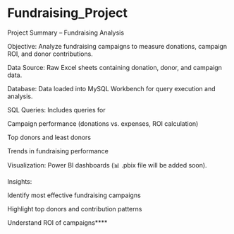 # Fundraising_Project


Project Summary – Fundraising Analysis

Objective: Analyze fundraising campaigns to measure donations, campaign ROI, and donor contributions.

Data Source: Raw Excel sheets containing donation, donor, and campaign data.

Database: Data loaded into MySQL Workbench for query execution and analysis.

SQL Queries: Includes queries for

Campaign performance (donations vs. expenses, ROI calculation)

Top donors and least donors

Trends in fundraising performance

Visualization: Power BI dashboards (📊 .pbix file will be added soon).

Insights:

Identify most effective fundraising campaigns

Highlight top donors and contribution patterns

Understand ROI of campaigns****
